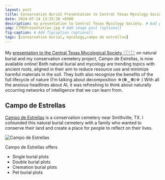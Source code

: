 ```yaml
---
layout: post
title: Conservation Burial Presentation to Central Texas Mycology Society
date: 2024-07-14 13:32:20 +0300
description: my presentation to Central Texas Mycology Society. # Add post description (optional)
img: CTMSPresentation.jpg # Add image post (optional)
fig-caption: # Add figcaption (optional)
tags: [conservation burial, mycology,campo de estrellas]
---
```

My [presentation to the Central Texas Mycological Society 𓍊𓋼𓍊𓋼𓍊](https://www.youtube.com/live/mrhRcmMe9W0?si=D_zjtMOeGB5-00iK) on natural burial and my conservation cemetery project, Campo de Estrellas, is now available online! Both natural burial and mycology are trending topics with ancient roots, aligned in their aim to reduce resource use and minimize harmful materials in the soil. They both also recognize the benefits of the full lifecycle of nature (I’m talking about decomposition ☆(❁‿❁)☆ ) With all the anxious headlines about AI, it was refreshing to think about naturally occurring networks of intelligence that we can learn from.

## Campo de Estrellas
[Campo de Estrellas](https://campodeestrellas.co) is a conservation cemetery near Smithville, TX. I cofounded this natural burial cemetery with a family who wanted to conserve their land and create a place for people to reflect on their lives. 

![Campo de Estrellas]({{site.baseurl}}/assets/img/Wild_Flowers.jpg)

Campo de Estrellas offers
* Single burial plots
* Double burial plots
* Cremation burial plots
* Pet burial plots




